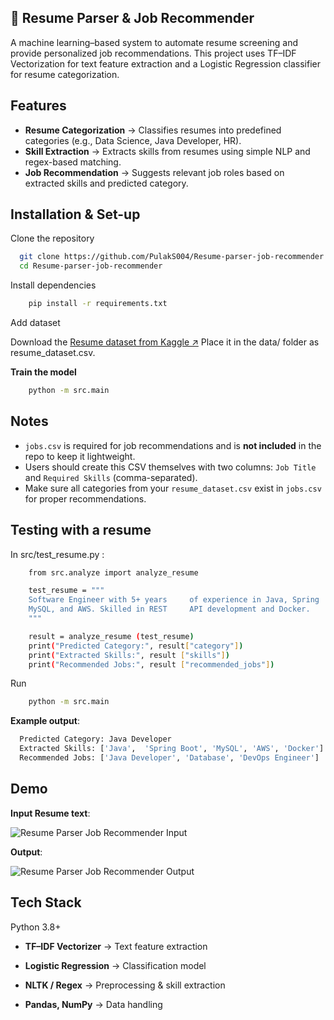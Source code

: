 



## 📄 Resume Parser & Job Recommender

A machine learning–based system to automate resume screening and provide personalized job recommendations.
This project uses TF–IDF Vectorization for text feature extraction and a Logistic Regression classifier for resume categorization.
## Features

- **Resume Categorization** → Classifies resumes into predefined categories (e.g., Data Science, Java Developer, HR).
- **Skill Extraction** → Extracts skills from resumes using simple NLP and regex-based matching.
- **Job Recommendation** → Suggests relevant job roles based on extracted skills and predicted category.



## Installation & Set-up

Clone the repository

```bash
  git clone https://github.com/PulakS004/Resume-parser-job-recommender.git
  cd Resume-parser-job-recommender
```

Install dependencies

```bash
    pip install -r requirements.txt
```  

Add dataset

Download the [Resume dataset from Kaggle ↗](https://www.kaggle.com/datasets/gauravduttakiit/resume-dataset)
Place it in the data/ folder as resume_dataset.csv.

**Train the model**

```bash
    python -m src.main
```  









## Notes

- `jobs.csv` is required for job recommendations and is **not included** in the repo to keep it lightweight.  
- Users should create this CSV themselves with two columns: `Job Title` and `Required Skills` (comma-separated).  
- Make sure all categories from your `resume_dataset.csv` exist in `jobs.csv` for proper recommendations.

## Testing with a resume

In src/test_resume.py :

```bash
    from src.analyze import analyze_resume

    test_resume = """
    Software Engineer with 5+ years     of experience in Java, Spring     Boot,
    MySQL, and AWS. Skilled in REST     API development and Docker.
    """

    result = analyze_resume (test_resume)
    print("Predicted Category:", result["category"])
    print("Extracted Skills:", result ["skills"])
    print("Recommended Jobs:", result ["recommended_jobs"])

```  

Run

```bash
    python -m src.main
``` 

**Example output**:
```bash
  Predicted Category: Java Developer
  Extracted Skills: ['Java',  'Spring Boot', 'MySQL', 'AWS', 'Docker']
  Recommended Jobs: ['Java Developer', 'Database', 'DevOps Engineer']
``` 

## Demo

**Input Resume text**:

![Resume Parser Job Recommender Input](https://github.com/user-attachments/assets/283cdc6a-6d8c-42a2-9d12-ffbb79db098d)



**Output**:

![Resume Parser Job Recommender Output](https://github.com/user-attachments/assets/a6cdabc9-3a45-4682-85ec-ce1c1d9baa4c)





## Tech Stack

Python 3.8+

- **TF–IDF Vectorizer** → Text feature extraction

- **Logistic Regression** → Classification model

- **NLTK / Regex** → Preprocessing & skill extraction

- **Pandas, NumPy** → Data handling

